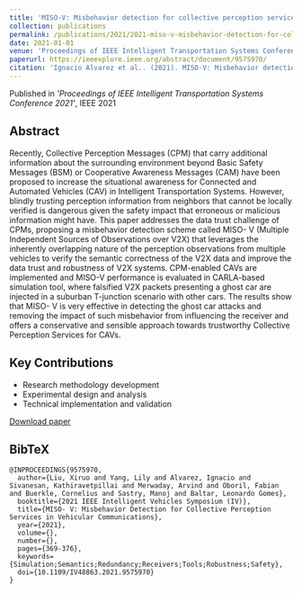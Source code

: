```yaml
---
title: 'MISO-V: Misbehavior detection for collective perception services in vehicular communications'
collection: publications
permalink: /publications/2021/2021-miso-v-misbehavior-detection-for-collective-percep
date: 2021-01-01
venue: 'Proceedings of IEEE Intelligent Transportation Systems Conference 2021'
paperurl: https://ieeexplore.ieee.org/abstract/document/9575970/
citation: 'Ignacio Alvarez et al.. (2021). MISO-V: Misbehavior detection for collective perception services in vehicular communications. Proceedings of IEEE Intelligent Transportation Systems Conference 2021.'
---
```


Published in *'Proceedings of IEEE Intelligent Transportation Systems Conference 2021'*, IEEE 2021

## Abstract

Recently, Collective Perception Messages (CPM) that carry additional information about the surrounding environment beyond Basic Safety Messages (BSM) or Cooperative Awareness Messages (CAM) have been proposed to increase the situational awareness for Connected and Automated Vehicles (CAV) in Intelligent Transportation Systems. However, blindly trusting perception information from neighbors that cannot be locally verified is dangerous given the safety impact that erroneous or malicious information might have. This paper addresses the data trust challenge of CPMs, proposing a misbehavior detection scheme called MISO- V (Multiple Independent Sources of Observations over V2X) that leverages the inherently overlapping nature of the perception observations from multiple vehicles to verify the semantic correctness of the V2X data and improve the data trust and robustness of V2X systems. CPM-enabled CAVs are implemented and MISO-V performance is evaluated in CARLA-based simulation tool, where falsified V2X packets presenting a ghost car are injected in a suburban T-junction scenario with other cars. The results show that MISO- V is very effective in detecting the ghost car attacks and removing the impact of such misbehavior from influencing the receiver and offers a conservative and sensible approach towards trustworthy Collective Perception Services for CAVs.

## Key Contributions

* Research methodology development
* Experimental design and analysis
* Technical implementation and validation

[Download paper](https://ieeexplore.ieee.org/abstract/document/9575970/)

## BibTeX

```
@INPROCEEDINGS{9575970,
  author={Liu, Xiruo and Yang, Lily and Alvarez, Ignacio and Sivanesan, Kathiravetpillai and Merwaday, Arvind and Oboril, Fabian and Buerkle, Cornelius and Sastry, Manoj and Baltar, Leonardo Gomes},
  booktitle={2021 IEEE Intelligent Vehicles Symposium (IV)}, 
  title={MISO- V: Misbehavior Detection for Collective Perception Services in Vehicular Communications}, 
  year={2021},
  volume={},
  number={},
  pages={369-376},
  keywords={Simulation;Semantics;Redundancy;Receivers;Tools;Robustness;Safety},
  doi={10.1109/IV48863.2021.9575970}
}
```
